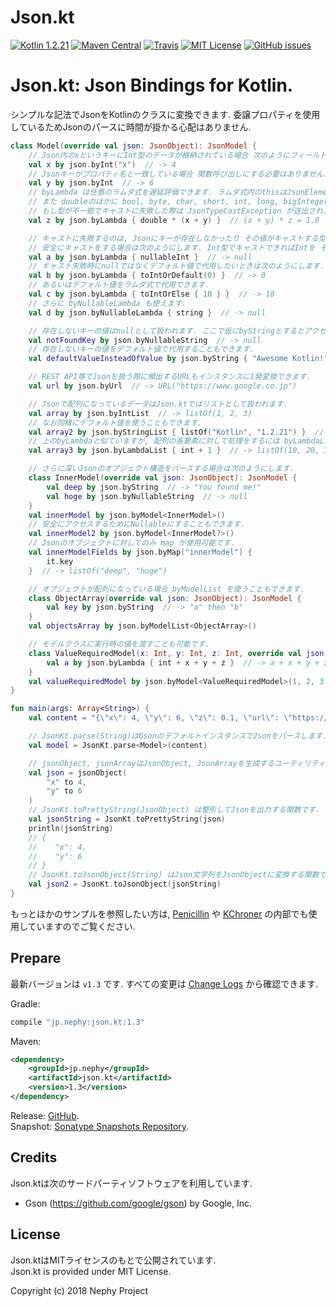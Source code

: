 # Json.kt
[![Kotlin 1.2.21](https://img.shields.io/badge/Kotlin-1.2.21-blue.svg)](http://kotlinlang.org)
[![Maven Central](https://img.shields.io/maven-central/v/jp.nephy/jsonkt.svg)](https://search.maven.org/#search%7Cga%7C1%7Cg%3A%22jp.nephy%22)
[![Travis](https://img.shields.io/travis/NephyProject/Json.kt.svg)](https://travis-ci.org/NephyProject/Json.kt/builds)
[![MIT License](https://img.shields.io/github/license/NephyProject/Json.kt.svg)](https://github.com/NephyProject/Json.kt/blob/master/LICENSE)
[![GitHub issues](https://img.shields.io/github/issues/NephyProject/Json.kt.svg)](https://github.com/NephyProject/Json.kt/issues)

Json.kt: Json Bindings for Kotlin.  
===========================

シンプルな記法でJsonをKotlinのクラスに変換できます. 委譲プロパティを使用しているためJsonのパースに時間が掛かる心配はありません.    
```kotlin
class Model(override val json: JsonObject): JsonModel {
    // Json内のxというキーにInt型のデータが格納されている場合 次のようにフィールドに変換できます.
    val x by json.byInt("x")  // -> 4
    // Jsonキーがプロパティ名と一致している場合 関数呼び出しにする必要はありません.
    val y by json.byInt  // -> 6
    // byLambda は任意のラムダ式を遅延評価できます. ラムダ式内のthisはJsonElementなのでdoubleで値を参照できます.
    // また doubleのほかに bool, byte, char, short, int, long, bigInteger, float, bigDecimal, string, uri, url などのようにプロパティでJsonの値を取得できます.
    // もし型が不一致でキャストに失敗した際は JsonTypeCastException が送出されます.
    val z by json.byLambda { double * (x + y) }  // (x + y) * z = 1.0

    // キャストに失敗するのは, Jsonにキーが存在しなかったり その値がキャストする型と不一致であったりするときです.
    // 安全にキャストをする場合は次のようにします. Int型でキャストできればIntを そうではない場合はnullが返ります. 上同様にプロパティではなく toIntOrNull() メソッドも用意されています.
    val a by json.byLambda { nullableInt }  // -> null
    // キャスト失敗時にnullではなくデフォルト値で代用したいときは次のようにします.
    val b by json.byLambda { toIntOrDefault(0) }  // -> 0
    // あるいはデフォルト値をラムダ式で代用できます.
    val c by json.byLambda { toIntOrElse { 10 } }  // -> 10
    // さらに byNullableLambda も使えます.
    val d by json.byNullableLambda { string }  // -> null

    // 存在しないキーの値はnullとして扱われます. ここで仮にbyStringとするとアクセス時に型が不一致により JsonNullCastException が送出されます.
    val notFoundKey by json.byNullableString  // -> null
    // 存在しないキーの値をデフォルト値で代用することもできます.
    val defaultValueInsteadOfValue by json.byString { "Awesome Kotlin!" }  // -> "Awesome Kotlin!"

    // REST API等でJsonを扱う際に頻出するURLもインスタンスに1発変換できます.
    val url by json.byUrl  // -> URL("https://www.google.co.jp")

    // Jsonで配列になっているデータはJson.ktではリストとして扱われます.
    val array by json.byIntList  // -> listOf(1, 2, 3)
    // なお同様にデフォルト値を使うこともできます.
    val array2 by json.byStringList { listOf("Kotlin", "1.2.21") }  // -> listOf("Kotlin", "1.2.21")
    // 上のbyLambdaと似ていますが, 配列の各要素に対して処理をするには byLambdaList を使います.
    val array3 by json.byLambdaList { int + 1 }  // -> listOf(10, 20, 30)

    // さらに深いJsonのオブジェクト構造をパースする場合は次のようにします.
    class InnerModel(override val json: JsonObject): JsonModel {
        val deep by json.byString  // -> "You found me!"
        val hoge by json.byNullableString  // -> null
    }
    val innerModel by json.byModel<InnerModel>()
    // 安全にアクセスするためにNullableにすることもできます.
    val innerModel2 by json.byModel<InnerModel?>()
    // Jsonのオブジェクトに対してのみ map が使用可能です.
    val innerModelFields by json.byMap("innerModel") {
        it.key
    }  // -> listOf("deep", "hoge")

    // オブジェクトが配列になっている場合 byModelList を使うこともできます.
    class ObjectArray(override val json: JsonObject): JsonModel {
        val key by json.byString  // -> "a" then "b"
    }
    val objectsArray by json.byModelList<ObjectArray>()

    // モデルクラスに実行時の値を渡すことも可能です.
    class ValueRequiredModel(x: Int, y: Int, z: Int, override val json: JsonObject): JsonModel {
        val a by json.byLambda { int + x + y + z }  // -> a + x + y + z = 10
    }
    val valueRequiredModel by json.byModel<ValueRequiredModel>(1, 2, 3)
}

fun main(args: Array<String>) {
    val content = "{\"x\": 4, \"y\": 6, \"z\": 0.1, \"url\": \"https://www.google.co.jp\", \"array\": [1, 2, 3], \"array3\": [9, 19, 29], \"innermodel\": {\"deep\": \"You found me!\"}, \"objectsArray\": [{\"key\": \"a\"}, \"key\": \"b\"], \"valueRequiredModel\": {\"a\": 4}}"

    // JsonKt.parse(String)はGsonのデフォルトインスタンスでJsonをパースします.
    val model = JsonKt.parse<Model>(content)

    // jsonObject, jsonArrayはJsonObject, JsonArrayを生成するユーティリティ関数です.
    val json = jsonObject(
        "x" to 4,
        "y" to 6
    )
    // JsonKt.toPrettyString(JsonObject) は整形してJsonを出力する関数です.
    val jsonString = JsonKt.toPrettyString(json)
    println(jsonString)
    // {
    //    "x": 4,
    //    "y": 6
    // }
    // JsonKt.toJsonObject(String) はJson文字列をJsonObjectに変換する関数です.
    val json2 = JsonKt.toJsonObject(jsonString)
}
```

もっとほかのサンプルを参照したい方は, [Penicillin](https://github.com/NephyProject/Penicillin) や [KChroner](https://github.com/NephyProject/KChroner) の内部でも使用していますのでご覧ください.

Prepare
-------
最新バージョンは `v1.3` です. すべての変更は [Change Logs](https://github.com/NephyProject/Json.kt/blob/master/CHANGELOG.md) から確認できます.

Gradle:
```groovy
compile "jp.nephy:json.kt:1.3"
```

Maven:
```xml
<dependency>
    <groupId>jp.nephy</groupId>
    <artifactId>json.kt</artifactId>
    <version>1.3</version>
</dependency>
```

Release: [GitHub](https://github.com/NephyProject/Json.kt/releases).  
Snapshot: [Sonatype Snapshots Repository](https://oss.sonatype.org/content/repositories/snapshots/jp/nephy/json.kt/).


Credits
---------
Json.ktは次のサードパーティソフトウェアを利用しています.
- Gson (https://github.com/google/gson) by Google, Inc.

License
---------
Json.ktはMITライセンスのもとで公開されています.  
Json.kt is provided under MIT License.  


Copyright (c) 2018 Nephy Project
